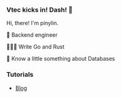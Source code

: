 ### Vtec kicks in! Dash! :roller_coaster:

Hi, there! I'm pinylin.

🔧 Backend engineer

👨🏻‍💻 Write Go and Rust

🔭 Know a little something about Databases

### Tutorials

- [Blog](https://pinylin.github.io)
